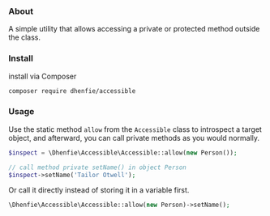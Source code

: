 ### About
A simple utility that allows accessing a private or protected method outside the class.

###  Install
install via Composer 
```bash
composer require dhenfie/accessible 
```

### Usage
Use the static method `allow` from the `Accessible` class to introspect a target object, and afterward, you can call private methods as you would normally.

```php
$inspect = \Dhenfie\Accessible\Accessible::allow(new Person());

// call method private setName() in object Person
$inspect->setName('Tailor Otwell');
```

Or call it directly instead of storing it in a variable first.

```php
\Dhenfie\Accessible\Accessible::allow(new Person)->setName();
```
